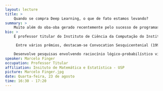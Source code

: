 ```yaml
---
layout: lecture
title: >
    Quando se compra Deep Learning, o que de fato estamos levando?
summary: >
    Muito além do oba-oba gerado recentemente pelo sucesso de programas de aprendizado automático, em particular de Deep Learning, queremos analizar o que realmente acontece quando trazemos técnicas de Deep Learning para o ambiente de trabalho, tanto do ponto de vista do usuário como do ponto de vista dos desenvolvedores destas tecnologias.  Como na introdução de qualquer nova onda tecnológica, temos problemas gerais, como a inevitável modificação de diversas práticas de trabalho e a necessidade de treinamento para lidar com as novas tecnologias.  Mas há peculiaridades na adoção de técnicas de aprendizado automático que precisam ser tratadas com muito cuidado, as quais abordaremos nesta palestra; em particular, falaremos dos problemas da "dependência de dados" e dos problemas éticos trazidos por esta nova tecnologia.
bio: >
    É professor titular do Instituto de Ciência da Computação do Instituto de Matemática e Estatística da Universidade de São Paulo, bolsista 1C de produtividade em pesquisa do CNPq, editor do The Scientific World Journal, do São Paulo Journal of Mathematical Sciences e da Revista de Informática Teórica e Aplicada, editou special issues nos periódicos Annals of Mathematics in Artificial Intelligence (2001) e Theoretical Computer Science (2014). Possui graduação em Engenharia Eletrônica pela Universidade de São Paulo (1988), mestrado em Foundations of Advanced Information Technology - Imperial College of Science, Technology and Medicine (1990) e doutorado em PhD in Computing - Imperial College of Science and Technology, University of London (1994), Livre-docente (2001) e titular (2011) em Ciência da Computação pelo Instituto de Matemática e Estatística da Universidade de São Paulo.

     Entre vários prêmios, destacam-se Convocation Sesquicentenial (1990), Armstrong Prize and Medal (1994), Prêmio Jabuti (2007 -1o lugar, Ciências Exatas, Tecnologia e Informática) e Prêmios de Desempenho Didático (2002, 2004, 2005, 2006).

    Desenvolve pesquisas envolvendo raciocínio lógico-probabilístico visando entender a interação entre estas duas formas básicas de raciocínio, sua complexidade computacional e suas aplicações em Inteligência Artificial, Bancos de Dados, Linguística Computacional e Humanidades Digitais.
speaker: Marcelo Finger
occupation: Professor Titular
affiliation: Insituto de Matemática e Estatística - USP
picture: Marcelo Finger.jpg
date: Quarta-feira, 23 de agosto
time: 16:30 - 17:20
---
```

